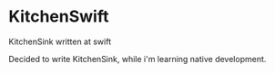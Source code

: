 KitchenSwift
============

KitchenSink written at swift

Decided to write KitchenSink, while i'm learning native development.
